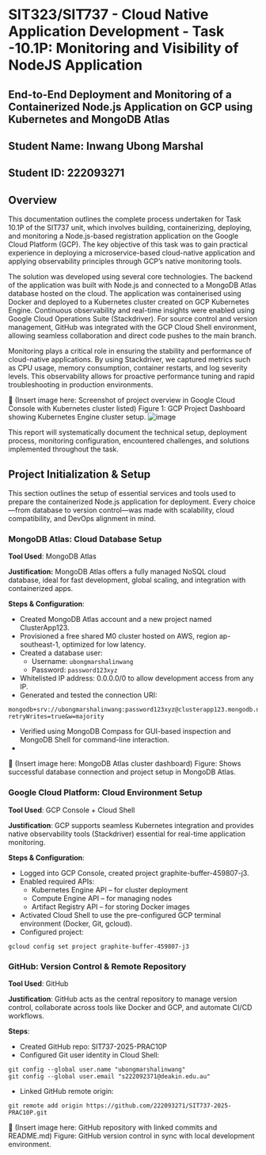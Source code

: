 # **SIT323/SIT737 - Cloud Native Application Development - Task -10.1P: Monitoring and Visibility of NodeJS Application**

## End-to-End Deployment and Monitoring of a Containerized Node.js Application on GCP using Kubernetes and MongoDB Atlas

## Student Name: Inwang Ubong Marshal
## Student ID: 222093271


## Overview

This documentation outlines the complete process undertaken for Task 10.1P of the SIT737 unit, which involves building, containerizing, deploying, and monitoring a Node.js-based registration application on the Google Cloud Platform (GCP). The key objective of this task was to gain practical experience in deploying a microservice-based cloud-native application and applying observability principles through GCP’s native monitoring tools.

The solution was developed using several core technologies. The backend of the application was built with Node.js and connected to a MongoDB Atlas database hosted on the cloud. The application was containerised using Docker and deployed to a Kubernetes cluster created on GCP Kubernetes Engine. Continuous observability and real-time insights were enabled using Google Cloud Operations Suite (Stackdriver). For source control and version management, GitHub was integrated with the GCP Cloud Shell environment, allowing seamless collaboration and direct code pushes to the main branch.

Monitoring plays a critical role in ensuring the stability and performance of cloud-native applications. By using Stackdriver, we captured metrics such as CPU usage, memory consumption, container restarts, and log severity levels. This observability allows for proactive performance tuning and rapid troubleshooting in production environments.

📸 (Insert image here: Screenshot of project overview in Google Cloud Console with Kubernetes cluster listed)
Figure 1: GCP Project Dashboard showing Kubernetes Engine cluster setup.
![image](https://github.com/user-attachments/assets/ccb677a3-a022-4c37-9589-147af3768c04)


This report will systematically document the technical setup, deployment process, monitoring configuration, encountered challenges, and solutions implemented throughout the task.


## Project Initialization & Setup 

This section outlines the setup of essential services and tools used to prepare the containerized Node.js application for deployment. Every choice—from database to version control—was made with scalability, cloud compatibility, and DevOps alignment in mind.

### MongoDB Atlas: Cloud Database Setup

**Tool Used**: MongoDB Atlas

**Justification:** MongoDB Atlas offers a fully managed NoSQL cloud database, ideal for fast development, global scaling, and integration with containerized apps.

**Steps & Configuration**:

*	Created MongoDB Atlas account and a new project named ClusterApp123.
*	Provisioned a free shared M0 cluster hosted on AWS, region ap-southeast-1, optimized for low latency.
*	Created a database user:
    * Username: `ubongmarshalinwang`
    * Password: `password123xyz`
*	Whitelisted IP address: 0.0.0.0/0 to allow development access from any IP.
*	Generated and tested the connection URI:
```
mongodb+srv://ubongmarshalinwang:password123xyz@clusterapp123.mongodb.net/registrationdb?retryWrites=true&w=majority
```
*	Verified using MongoDB Compass for GUI-based inspection and MongoDB Shell for command-line interaction.
*	
📸 (Insert image here: MongoDB Atlas cluster dashboard)
Figure: Shows successful database connection and project setup in MongoDB Atlas.


### Google Cloud Platform: Cloud Environment Setup

**Tool Used**: GCP Console + Cloud Shell

**Justification**: GCP supports seamless Kubernetes integration and provides native observability tools (Stackdriver) essential for real-time application monitoring.

**Steps & Configuration**:
*	Logged into GCP Console, created project graphite-buffer-459807-j3.
*	Enabled required APIs:
    * Kubernetes Engine API – for cluster deployment
    * Compute Engine API – for managing nodes
    * Artifact Registry API – for storing Docker images
*	Activated Cloud Shell to use the pre-configured GCP terminal environment (Docker, Git, gcloud).
*	Configured project:
```
gcloud config set project graphite-buffer-459807-j3
```


### GitHub: Version Control & Remote Repository

**Tool Used**: GitHub

**Justification**: GitHub acts as the central repository to manage version control, collaborate across tools like Docker and GCP, and automate CI/CD workflows.

**Steps**:
*	Created GitHub repo: SIT737-2025-PRAC10P
*	Configured Git user identity in Cloud Shell:
```
git config --global user.name "ubongmarshalinwang"
git config --global user.email "s222092371@deakin.edu.au"
```
*	Linked GitHub remote origin:
```
git remote add origin https://github.com/222093271/SIT737-2025-PRAC10P.git
```

📸 (Insert image here: GitHub repository with linked commits and README.md)
Figure: GitHub version control in sync with local development environment.

